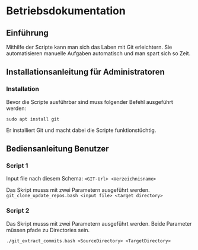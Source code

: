 # Betriebsdokumentation

## Einführung

Mithilfe der Scripte kann man sich das Laben mit Git erleichtern. Sie automatisieren manuelle Aufgaben automatisch und man spart sich so Zeit.

## Installationsanleitung für Administratoren

### Installation

Bevor die Scripte ausführbar sind muss folgender Befehl ausgeführt werden:

```
sudo apt install git
```

Er installiert Git und macht dabei die Scripte funktionstüchtig.

## Bediensanleitung Benutzer

### Script 1

Input file nach diesem Schema:
`<GIT-Url> <Verzeichnisname>`

Das Skript musss mit zwei Parametern ausgeführt werden.
`git_clone_update_repos.bash <input file> <target directory>`

### Script 2

Das Skript musss mit zwei Parametern ausgeführt werden.
Beide Parameter müssen pfade zu Directories sein.

`./git_extract_commits.bash <SourceDirectory> <TargetDirectory>`
